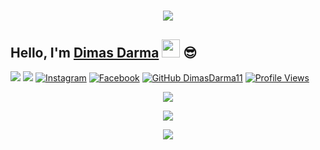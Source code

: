 <h1 align="center">
  <a href="https://git.io/typing-svg">
    <img src="https://readme-typing-svg.herokuapp.com?color=%2340A597&size=30&width=800&lines=Hello,+i'm+DimasDarma.+22+YO;i'am+a+web,mobile+and+bot+developer">
  </a>
</h1>

## Hello, I'm [Dimas Darma](https://instagram.com/dimazdarmaa) <img src="https://github.com/TheDudeThatCode/TheDudeThatCode/blob/master/Assets/Hi.gif" width="29px"> :sunglasses:
[<img src="https://img.shields.io/badge/Website-techwiz.biz.id-blue">](https://dimasdarma.id)
[<img src="https://img.shields.io/badge/Email-support@techwiz.biz.id-purple">](mailto:dimasdarma48@gmail.com)
<a href="https://www.instagram.com/dimazdarmaa" target="_blank"><img src="https://img.shields.io/badge/Instagram-%23E4405F.svg?&style=flat-square&logo=instagram&logoColor=white" alt="Instagram"></a>
<a href="https://www.facebook.com/jagoanneon" target="_blank"><img src="https://img.shields.io/badge/Facebook-%231877F2.svg?&style=flat-square&logo=facebook&logoColor=white" alt="Facebook"></a>
[![GitHub DimasDarma11](https://img.shields.io/github/followers/techwiz37?label=follow&style=social)](https://github.com/DimasDarma11)
[![Profile Views](https://komarev.com/ghpvc/?username=techwiz37&label=Profile%20Views)](https://github.com/techwiz37)


<p align="center">
  <a href="https://github.com/dimazdarmaa"><img src="https://github-readme-stats.vercel.app/api?username=DimasDarma11&theme=tokyonight&show_icons=true" /></a>
</p>

<p align="center">
  <a href="https://github.com/dimazdarmaa"><img src="https://github-readme-streak-stats.herokuapp.com?user=DimasDarma11&theme=tokyonight&hide_border=false&properties=background&border=%239611C5FF" /></a>
</p>
<p align="center">
  <a href="https://github.com/dimazdarmaa"><img src="https://github-profile-trophy.vercel.app/?username=DimasDarma11&theme=radical&margin-w=20&no-bg=true&no-frame=false" /></a>
</p>

